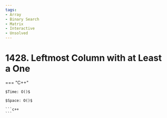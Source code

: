 ```yaml
---
tags:
- Array
- Binary Search
- Matrix
- Interactive
- Unsolved
---
```



# 1428. Leftmost Column with at Least a One

=== "C++"

    $Time: O()$

    $Space: O()$

    ```c++
    ```